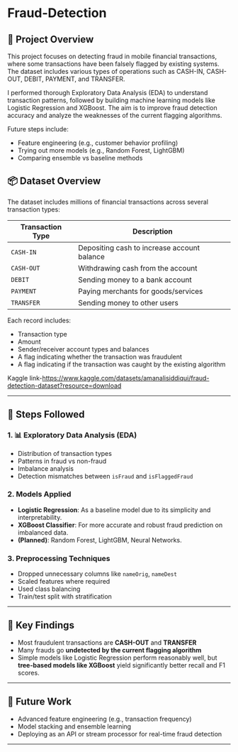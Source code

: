 # Fraud-Detection
## 📌 Project Overview

This project focuses on detecting fraud in mobile financial transactions, where some transactions have been falsely flagged by existing systems. The dataset includes various types of operations such as CASH-IN, CASH-OUT, DEBIT, PAYMENT, and TRANSFER.

I performed thorough Exploratory Data Analysis (EDA) to understand transaction patterns, followed by building machine learning models like Logistic Regression and XGBoost. The aim is to improve fraud detection accuracy and analyze the weaknesses of the current flagging algorithms.

Future steps include:
- Feature engineering (e.g., customer behavior profiling)
- Trying out more models (e.g., Random Forest, LightGBM)
- Comparing ensemble vs baseline methods

## 📦 Dataset Overview

The dataset includes millions of financial transactions across several transaction types:

| Transaction Type | Description |
|------------------|-------------|
| `CASH-IN`        | Depositing cash to increase account balance |
| `CASH-OUT`       | Withdrawing cash from the account |
| `DEBIT`          | Sending money to a bank account |
| `PAYMENT`        | Paying merchants for goods/services |
| `TRANSFER`       | Sending money to other users |

Each record includes:
- Transaction type
- Amount
- Sender/receiver account types and balances
- A flag indicating whether the transaction was fraudulent
- A flag indicating if the transaction was caught by the existing algorithm

Kaggle link-https://www.kaggle.com/datasets/amanalisiddiqui/fraud-detection-dataset?resource=download

---
## 🧪 Steps Followed

### 1. 📊 Exploratory Data Analysis (EDA)
- Distribution of transaction types
- Patterns in fraud vs non-fraud
- Imbalance analysis
- Detection mismatches between `isFraud` and `isFlaggedFraud`

### 2. Models Applied
- **Logistic Regression**: As a baseline model due to its simplicity and interpretability.
- **XGBoost Classifier**: For more accurate and robust fraud prediction on imbalanced data.
- **(Planned)**: Random Forest, LightGBM, Neural Networks.

### 3. Preprocessing Techniques
- Dropped unnecessary columns like `nameOrig`, `nameDest`
- Scaled features where required
- Used class balancing
- Train/test split with stratification

---
## 📌 Key Findings

- Most fraudulent transactions are **CASH-OUT** and **TRANSFER**
- Many frauds go **undetected by the current flagging algorithm**
- Simple models like Logistic Regression perform reasonably well, but **tree-based models like XGBoost** yield significantly better recall and F1 scores.

---

## 🚀 Future Work

- Advanced feature engineering (e.g., transaction frequency)
- Model stacking and ensemble learning
- Deploying as an API or stream processor for real-time fraud detection

---

